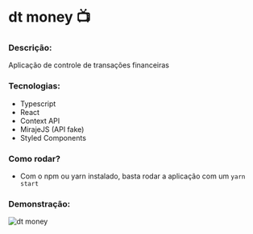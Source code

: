 # dt money 📺

### Descrição:

Aplicação de controle de transações financeiras

### Tecnologias:

- Typescript
- React
- Context API
- MirajeJS (API fake)
- Styled Components

### Como rodar?

- Com o npm ou yarn instalado, basta rodar a aplicação com um `yarn start`

### Demonstração:

<img alt="dt money" src="https://github.com/gnunesinf/demos/blob/master/dtmoney.gif"/>

